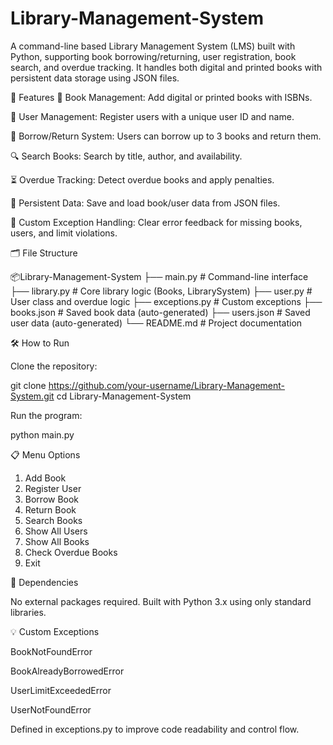 # Library-Management-System

A command-line based Library Management System (LMS) built with Python, supporting book borrowing/returning, user registration, book search, and overdue tracking. It handles both digital and printed books with persistent data storage using JSON files.


🚀 Features
📖 Book Management: Add digital or printed books with ISBNs.

👤 User Management: Register users with a unique user ID and name.

🔄 Borrow/Return System: Users can borrow up to 3 books and return them.

🔍 Search Books: Search by title, author, and availability.

⏳ Overdue Tracking: Detect overdue books and apply penalties.

💾 Persistent Data: Save and load book/user data from JSON files.

🚫 Custom Exception Handling: Clear error feedback for missing books, users, and limit violations.


🗂 File Structure

📦Library-Management-System
├── main.py              # Command-line interface
├── library.py           # Core library logic (Books, LibrarySystem)
├── user.py              # User class and overdue logic
├── exceptions.py        # Custom exceptions
├── books.json           # Saved book data (auto-generated)
├── users.json           # Saved user data (auto-generated)
└── README.md            # Project documentation


🛠 How to Run

Clone the repository:

git clone https://github.com/your-username/Library-Management-System.git
cd Library-Management-System

Run the program:

python main.py


📋 Menu Options
1. Add Book
2. Register User
3. Borrow Book
4. Return Book
5. Search Books
6. Show All Users
7. Show All Books
8. Check Overdue Books
9. Exit


📌 Dependencies

No external packages required. Built with Python 3.x using only standard libraries.


💡 Custom Exceptions

BookNotFoundError

BookAlreadyBorrowedError

UserLimitExceededError

UserNotFoundError

Defined in exceptions.py to improve code readability and control flow.
